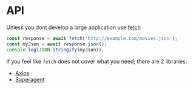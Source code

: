 
# API
Unless you dont develop a large application use [fetch](https://developer.mozilla.org/en-US/docs/Web/API/Fetch_API)
```js
const response = await fetch('http://example.com/movies.json');
const myJson = await response.json();
console.log(JSON.stringify(myJson));
```

If you feel like `fetch` does not cover what you need; there are 2 libraries:
* [Axios](https://github.com/axios/axios)
* [Superagent](https://github.com/visionmedia/superagent)
